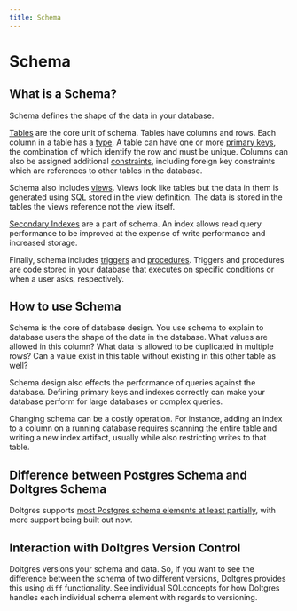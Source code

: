 ```yaml
---
title: Schema
---
```


# Schema

## What is a Schema?

Schema defines the shape of the data in your database.

<!-- TODO: talk about database schemas -->

[Tables](./table.md) are the core unit of schema. Tables have columns and rows. Each column in a
table has a [type](./types.md). A table can have one or more [primary keys](./primary-key.md), the
combination of which identify the row and must be unique. Columns can also be assigned additional
[constraints](./constraints.md), including foreign key constraints which are references to other
tables in the database.

Schema also includes [views](./views.md). Views look like tables but the data in them is generated
using SQL stored in the view definition. The data is stored in the tables the views reference not
the view itself.

[Secondary Indexes](./indexes.md) are a part of schema. An index allows read query performance to be
improved at the expense of write performance and increased storage.

Finally, schema includes [triggers](./triggers.md) and [procedures](./procedures.md). Triggers and
procedures are code stored in your database that executes on specific conditions or when a user
asks, respectively.

## How to use Schema

Schema is the core of database design. You use schema to explain to database users the shape of the
data in the database. What values are allowed in this column? What data is allowed to be duplicated
in multiple rows? Can a value exist in this table without existing in this other table as well?

Schema design also effects the performance of queries against the database. Defining primary keys
and indexes correctly can make your database perform for large databases or complex queries.

Changing schema can be a costly operation. For instance, adding an index to a column on a running
database requires scanning the entire table and writing a new index artifact, usually while also
restricting writes to that table.

## Difference between Postgres Schema and Doltgres Schema

Doltgres supports [most Postgres schema elements at least
partially](../../reference/sql-support/supported-types.md), with more support being built out
now.

## Interaction with Doltgres Version Control

Doltgres versions your schema and data. So, if you want to see the difference between the schema of
two different versions, Doltgres provides this using `diff` functionality. See individual
SQLconcepts for how Doltgres handles each individual schema element with regards to versioning.
